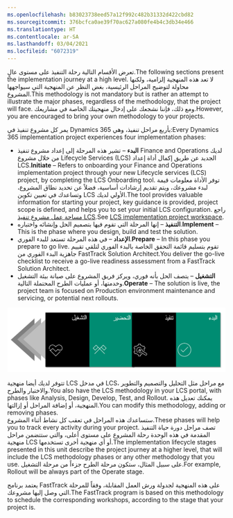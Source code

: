 ```yaml
---
ms.openlocfilehash: b83023738eed57a12f992c482b31332d422cbd82
ms.sourcegitcommit: 376bcfca0ae39f70ac627a080fe4b4c3db34e466
ms.translationtype: HT
ms.contentlocale: ar-SA
ms.lasthandoff: 03/04/2021
ms.locfileid: "6072319"
---
```

<span data-ttu-id="33892-101">تعرض الأقسام التالية رحلة التنفيذ على مستوى عالٍ.</span><span class="sxs-lookup"><span data-stu-id="33892-101">The following sections present the implementation journey at a high level.</span></span> <span data-ttu-id="33892-102">لا تعد هذه المنهجية إلزامية، ولكنها محاولة لتوضيح المراحل الرئيسية، بغض النظر عن المنهجية التي سيواجهها المشروع.</span><span class="sxs-lookup"><span data-stu-id="33892-102">This methodology is not mandatory but is rather an attempt to illustrate the major phases, regardless of the methodology, that the project will face.</span></span> <span data-ttu-id="33892-103">ومع ذلك، فإننا نشجعك على إدخال منهجيتك الخاصة في مشاريعك.</span><span class="sxs-lookup"><span data-stu-id="33892-103">However, you are encouraged to bring your own methodology to your projects.</span></span>
 
<span data-ttu-id="33892-104">يمر كل مشروع تنفيذ في Dynamics 365 بأربع مراحل تنفيذ، وهي:</span><span class="sxs-lookup"><span data-stu-id="33892-104">Every Dynamics 365 implementation project experiences four implementation phases:</span></span> 

-   <span data-ttu-id="33892-105">**البدء** – تشير هذه المرحلة إلى إعداد مشروع تنفيذ Finance and Operations لديك من خلال مشروع Lifecycle Services (LCS)‎ الجديد عن طريق إكمال أداة إعداد LCS.</span><span class="sxs-lookup"><span data-stu-id="33892-105">**Initiate** – Refers to onboarding your Finance and Operations implementation project through your new Lifecycle services (LCS) project, by completing the LCS Onboarding tool.</span></span> <span data-ttu-id="33892-106">توفر الأداة معلومات قيمة لبدء مشروعك، ويتم تقديم إرشادات أساسية، فضلاً عن تحديد نطاق المشروع، وتساعدك في تعيين تكوين LCS الأولي لديك.</span><span class="sxs-lookup"><span data-stu-id="33892-106">The tool provides valuable information for starting your project, key guidance is provided, project scope is defined, and helps you to set your initial LCS configuration.</span></span> <span data-ttu-id="33892-107">راجع [مساحة عمل مشروع تنفيذ LCS](https://docs.microsoft.com/dynamics365/fin-ops-core/fin-ops/imp-lifecycle/onboard/?azure-portal=true#lcs-implementation-project-workspace).</span><span class="sxs-lookup"><span data-stu-id="33892-107">See [LCS implementation project workspace](https://docs.microsoft.com/dynamics365/fin-ops-core/fin-ops/imp-lifecycle/onboard/?azure-portal=true#lcs-implementation-project-workspace).</span></span>
-   <span data-ttu-id="33892-108">**التنفيذ** – إنها المرحلة التي تقوم فيها بتصميم الحل وإنشائه واختباره.</span><span class="sxs-lookup"><span data-stu-id="33892-108">**Implement** – This is the phase where you design, build and test the solution.</span></span>
-   <span data-ttu-id="33892-109">**الإعداد** – في هذه المرحلة تستعد للبدء الفوري.</span><span class="sxs-lookup"><span data-stu-id="33892-109">**Prepare** – In this phase you prepare to go live.</span></span> <span data-ttu-id="33892-110">تقوم بتسليم قائمة التحقق الخاصة بالبدء الفوري لتلقي تقييم جاهزية البدء الفوري من FastTrack Solution Architect.</span><span class="sxs-lookup"><span data-stu-id="33892-110">You deliver the go-live checklist to receive a go-live readiness assessment from a FastTrack Solution Architect.</span></span>  
-   <span data-ttu-id="33892-111">**التشغيل** – يتصف الحل بأنه فوري، ويركز فريق المشروع على صيانة بيئة التشغيل وخدمتها، أو عمليات الطرح المحتملة التالية.</span><span class="sxs-lookup"><span data-stu-id="33892-111">**Operate** – The solution is live, the project team is focused on Production environment maintenance and servicing, or potential next rollouts.</span></span>

 ![رسم تخطيطي يوضح مراحل مشروع التنفيذ.](../media/phases.jpg)

<span data-ttu-id="33892-113">تتوفر لديك أيضا منهجية LCS في مدخل LCS، مع مراحل مثل التحليل والتصميم والتطوير والاختبار والطرح.</span><span class="sxs-lookup"><span data-stu-id="33892-113">You also have the LCS methodology in your LCS portal, with phases like Analysis, Design, Develop, Test, and Rollout.</span></span> <span data-ttu-id="33892-114">يمكنك تعديل هذه المنهجية، أو إضافة المراحل أو إزالتها.</span><span class="sxs-lookup"><span data-stu-id="33892-114">You can modify this methodology, adding or removing phases.</span></span>  
<span data-ttu-id="33892-115">ستساعدك هذه المراحل في تعقب كل نشاط أثناء المشروع.</span><span class="sxs-lookup"><span data-stu-id="33892-115">These phases will help you to track every activity during your project.</span></span> <span data-ttu-id="33892-116">تصف مراحل دورة حياة التنفيذ المقدمة في هذه الوحدة رحلة المشروع على مستوى أعلى، والتي ستتضمن مراحل منهجية LCS أو أي منهجية أخرى تستخدمها.</span><span class="sxs-lookup"><span data-stu-id="33892-116">The implementation lifecycle stages presented in this unit describe the project journey at a higher level, that will include the LCS methodology phases or any other methodology that you use.</span></span> <span data-ttu-id="33892-117">على سبيل المثال، ستكون مرحلة الطرح جزءاً من مرحلة التشغيل.</span><span class="sxs-lookup"><span data-stu-id="33892-117">For example, Rollout will be always part of the Operate stage.</span></span> 


<span data-ttu-id="33892-118">يعتمد برنامج FastTrack على هذه المنهجية لجدولة ورش العمل المقابلة، وفقاً للمرحلة التي وصل إليها مشروعك.</span><span class="sxs-lookup"><span data-stu-id="33892-118">The FastTrack program is based on this methodology to schedule the corresponding workshops, according to the stage that your project is.</span></span> 

